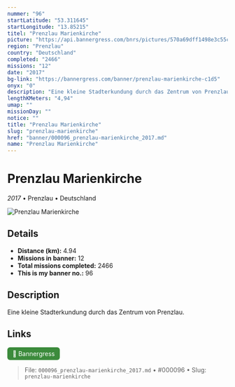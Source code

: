 ```yaml
---
nummer: "96"
startLatitude: "53.311645"
startLongitude: "13.85215"
titel: "Prenzlau Marienkirche"
picture: "https://api.bannergress.com/bnrs/pictures/570a69dff1498e3c55c99c9b6b73155b"
region: "Prenzlau"
country: "Deutschland"
completed: "2466"
missions: "12"
date: "2017"
bg-link: "https://bannergress.com/banner/prenzlau-marienkirche-c1d5"
onyx: "0"
description: "Eine kleine Stadterkundung durch das Zentrum von Prenzlau."
lengthKMeters: "4,94"
umap: ""
missionDay: ""
notice: ""
title: "Prenzlau Marienkirche"
slug: "prenzlau-marienkirche"
href: "banner/000096_prenzlau-marienkirche_2017.md"
name: "Prenzlau Marienkirche"
---
```

# Prenzlau Marienkirche

*2017* • Prenzlau • Deutschland

![Prenzlau Marienkirche](https://api.bannergress.com/bnrs/pictures/570a69dff1498e3c55c99c9b6b73155b)



## Details
- **Distance (km):** 4.94
- **Missions in banner:** 12
- **Total missions completed:** 2466
- **This is my banner no.:** 96



## Description
Eine kleine Stadterkundung durch das Zentrum von Prenzlau.



## Links
<a href="https://bannergress.com/banner/prenzlau-marienkirche-c1d5" target="_blank" style="display:inline-block;margin-right:8px;padding:6px 12px;background:#3c8b3c;color:#fff;text-decoration:none;border-radius:6px;">🔗 Bannergress</a>



> File: `000096_prenzlau-marienkirche_2017.md` • #000096 • Slug: `prenzlau-marienkirche`
